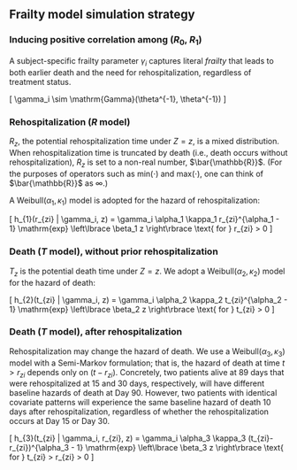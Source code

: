 ## Frailty model simulation strategy

### Inducing positive correlation among ($R_0$, $R_1$)

A subject-specific frailty parameter $\gamma_i$ captures literal *frailty* that leads to both earlier death and the need for rehospitalization, regardless of treatment status.

\[ \gamma_i \sim \mathrm{Gamma}(\theta^{-1}, \theta^{-1}) \]

### Rehospitalization ($R$ model)

$R_{z}$, the potential rehospitalization time under $Z=z$, is a mixed distribution. When rehospitalization time is truncated by death (i.e., death occurs without rehospitalization), $R_{z}$ is set to a non-real number, $\bar{\mathbb{R}}$. (For the purposes of operators such as $\mathrm{min}(\cdot)$ and $\mathrm{max}(\cdot)$, one can think of $\bar{\mathbb{R}}$ as $\infty$.)

A $\mathrm{Weibull}(\alpha_1, \kappa_1)$ model is adopted for the hazard of rehospitalization:

\[ h_{1}(r_{zi} | \gamma_i, z) = \gamma_i \alpha_1 \kappa_1 r_{zi}^{\alpha_1 - 1} \mathrm{exp} \left\lbrace \beta_1 z \right\rbrace \text{ for } r_{zi} > 0 \]

### Death ($T$ model), without prior rehospitalization

$T_{z}$ is the potential death time under $Z=z$. We adopt a $\mathrm{Weibull}(\alpha_2, \kappa_2)$ model for the hazard of death:

\[ h_{2}(t_{zi} | \gamma_i, z) = \gamma_i \alpha_2 \kappa_2 t_{zi}^{\alpha_2 - 1} \mathrm{exp} \left\lbrace \beta_2 z \right\rbrace \text{ for } t_{zi} > 0 \]

### Death ($T$ model), after rehospitalization

Rehospitalization may change the hazard of death. We use a $\mathrm{Weibull}(\alpha_3, \kappa_3)$ model with a Semi-Markov formulation; that is, the hazard of death at time $t > r_{zi}$ depends only on $(t-r_{zi})$. Concretely, two patients alive at 89 days that were rehospitalized at 15 and 30 days, respectively, will have different baseline hazards of death at Day 90. However, two patients with identical covariate patterns will experience the same baseline hazard of death 10 days after rehospitalization, regardless of whether the rehospitalization occurs at Day 15 or Day 30.

\[ h_{3}(t_{zi} | \gamma_i, r_{zi}, z) = \gamma_i \alpha_3 \kappa_3 (t_{zi}-r_{zi})^{\alpha_3 - 1} \mathrm{exp} \left\lbrace \beta_3 z \right\rbrace \text{ for } t_{zi} > r_{zi} > 0 \]

